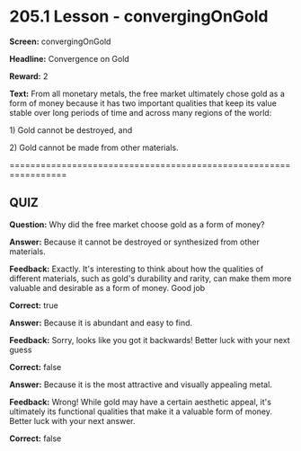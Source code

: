 # 205.1 Lesson - convergingOnGold

**Screen:** convergingOnGold

**Headline:** Convergence on Gold

**Reward:** 2

**Text:** From all monetary metals, the free market ultimately chose gold as a form of money because it has two important qualities that keep its value stable over long periods of time and across many regions of the world:

1\) Gold cannot be destroyed, and

2\) Gold cannot be made from other materials.

\=================================================================

## QUIZ

**Question:** Why did the free market choose gold as a form of money?

**Answer:** Because it cannot be destroyed or synthesized from other materials.

**Feedback:** Exactly. It's interesting to think about how the qualities of different materials, such as gold's durability and rarity, can make them more valuable and desirable as a form of money. Good job

**Correct:** true

**Answer:** Because it is abundant and easy to find.

**Feedback:** Sorry, looks like you got it backwards! Better luck with your next guess

**Correct:** false

**Answer:** Because it is the most attractive and visually appealing metal.

**Feedback:** Wrong! While gold may have a certain aesthetic appeal, it's ultimately its functional qualities that make it a valuable form of money. Better luck with your next answer.

**Correct:** false

<figure><img src="../.gitbook/assets/205-01.png" alt=""><figcaption></figcaption></figure>
